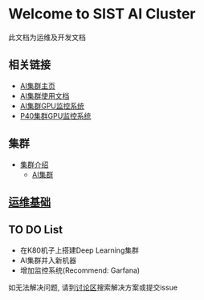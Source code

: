 # Welcome to SIST AI Cluster
此文档为运维及开发文档

## 相关链接
* [AI集群主页](http://10.19.124.11:8899)
* [AI集群使用文档](http://10.19.124.11:8898)
* [AI集群GPU监控系统](http://10.19.124.11:8899/gpu)
* [P40集群GPU监控系统](http://10.19.124.11:8899/p40_gpu)


## 集群
* [集群介绍](cluster)
    - [AI集群](aicluster)

## [运维基础](basics)

## TO DO List
* 在K80机子上搭建Deep Learning集群
* AI集群并入新机器
* 增加监控系统(Recommend: Garfana)

如无法解决问题, 请到[讨论区](https://github.com/Rhyssiyan//sist_ops_doc/issues)搜索解决方案或提交issue



